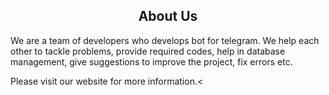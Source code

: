 <h2 style="text-align: center;">About Us</h2>
<p class="aboutus_content">We are a team of developers who develops bot for telegram. We help each other to tackle problems, provide required codes, help in database management, give suggestions to improve the project, fix errors etc.</p>
<p>Please visit our website for more information.<</p>
<a href="https://telebotdevs.github.io/">
